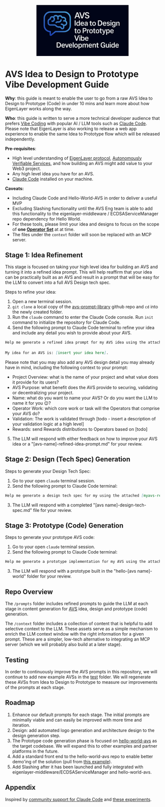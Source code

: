 <div align="center">
<img src="assets/avs-vibe-development-guide.png" width="300" />
</div>



# AVS Idea to Design to Prototype Vibe Development Guide

**Why**: this guide is meant to enable the user to go from a raw AVS Idea to Design to Prototype (Code) in under 10 mins and learn more about how EigenLayer works along the way.

**Who**: this guide is written to serve a more technical developer audience that prefers [Vibe Coding](https://x.com/karpathy/status/1886192184808149383?lang=en) with popular AI / LLM tools such as [Claude Code](https://docs.anthropic.com/en/docs/agents-and-tools/claude-code/overview). Please note that EigenLayer is also working to release a web app experience to enable the same Idea to Prototype flow which will be released independently.

**Pre-requisites**:

* High level understanding of [EigenLayer protocol](https://docs.eigenlayer.xyz/eigenlayer/overview), [Autonomously Verifiable Services](https://docs.eigenlayer.xyz/developers/Concepts/avs-developer-guide), and how building an AVS might add value to your Web3 project.   
* Any high level idea you have for an AVS.  
* [Claude Code](https://docs.anthropic.com/en/docs/agents-and-tools/claude-code/overview) installed on your machine.

**Caveats:**
- Including Claude Code and Hello-World-AVS in order to deliver a useful MVP
- Excluding Slashing functionality until the AVS Eng team is able to add this functionality to the eigenlayer-middleware / ECDSAServiceManager repo dependency for Hello World.
- For these tools, please limit your idea and designs to focus on the scope of **one [Operator Set](https://docs.eigenlayer.xyz/eigenlayer/concepts/operator-sets/operator-sets-concept)** at at time.
- The files under the `context` folder will soon be replaced with an MCP server.


## Stage 1: Idea Refinement

This stage is focused on taking your high level idea for building an AVS and turning it into a refined idea prompt. This will help reaffirm that your idea can be practically built as an AVS and result in a prompt that will be easy for the LLM to convert into a full AVS Design tech spec.

Steps to refine your idea:

1. Open a new terminal session.  
2. `git clone` a local copy of the [avs-prompt-library](https://github.com/Layr-Labs/avs-prompt-library/blob/master/README.md) github repo and `cd` into the newly created folder.  
3. Run the `claude` command to enter the Claude Code console. Run `init` command to initialize the repository for Claude Code.  
4. Send the following prompt to Claude Code terminal to refine your idea and include any detail you wish to provide about your AVS.

```markdown
Help me generate a refined idea prompt for my AVS idea using the attached prompts/stage1-idea-refinement-prompt.md file for guidance.

My idea for an AVS is: [insert your idea here].
```

Please note that you may also add any AVS design detail you may already have in mind, including the following context to your prompt:

* Project Overview: what is the name of your project and what value does it provide for its users?  
* AVS Purpose: what benefit does the AVS provide to securing, validating or decentralizing your project.  
* Name: what do you want to name your AVS? Or do you want the LLM to name it for you 😉?  
* Operator Work: which core work or task will the Operators that comprise your AVS do?  
* Validation: The work is validated through [todo - insert a description of your validation logic at a high level]  
* Rewards: send Rewards distributions to Operators based on [todo]

5. The LLM will respond with either feedback on how to improve your AVS idea or a "[avs-name]-refined-idea-prompt.md" for your review.

## Stage 2: Design (Tech Spec) Generation

Steps to generate your Design Tech Spec:

1. Go to your open `claude` terminal session.  
2. Send the following prompt to Claude Code terminal:

```markdown
Help me generate a design tech spec for my using the attached [myavs-refined-idea-prompt.md] file and prompts/stage2-design-generation-prompt.md file for guidance.
```

3. The LLM will respond with a completed "[avs name]-design-tech-spec.md" file for your review.

## Stage 3: Prototype (Code) Generation

Steps to generate your prototype AVS code:

1. Go to your open `claude` terminal session.  
2. Send the following prompt to Claude Code terminal:

```markdown
Help me generate a prototype implementation for my AVS using the attached [my-avs]-design-tech-spec.md file and prompts/stage3-prototype-code-generation-prompt.md file for guidance.
```

3. The LLM will respond with a prototype built in the "hello-[avs name]-world" folder for your review.


## Repo Overview

The `/prompts` folder includes refined prompts to guide the LLM at each stage in content generation for [AVS](https://docs.eigenlayer.xyz/developers/Concepts/avs-developer-guide) idea, design and prototype (code) generation. 

The `/context` folder includes a collection of content that is helpful to add selective context to the LLM. These assets serve as a simple mechanism to enrich the LLM context window with the right information for a given prompt. These are a simpler, low-tech alternative to integrating an MCP server (which we will probably also build at a later stage).

## Testing

In order to continuously improve the AVS prompts in this repository, we will continue to add new example AVSs in the [test](/test/) folder. We will regenerate these AVSs from Idea to Design to Prototype to measure our improvements of the prompts at each stage.

## Roadmap

1. Enhance our default prompts for each stage. The initial prompts are minimally viable and can easily be improved with more time and iteration.  
2. Design: add automated logo generation and architecture design to the design generation step.  
3. The Prototype code generation phase is focused on [hello-world-avs](https://github.com/Layr-Labs/hello-world-avs) as the target codebase. We will expand this to other examples and partner platforms in the future.  
4. Add a standard front end to the hello-world-avs repo to enable better demo'ing of the solution (pull from [this example](https://x.com/weswfloyd/status/1908267994033353206)).
5. Add Slashing after it has been launched and fully integrated with eigenlayer-middleware/ECDSAServiceManager and hello-world-avs.


## Appendix

Inspired by [community support for Claude Code](https://x.com/dabit3/status/1909246687329087550) and [these experiments](https://github.com/wesfloyd/avs-context-prompt?tab=readme-ov-file#eigenlayer-avs-idea-to-prototype-pipeline).

